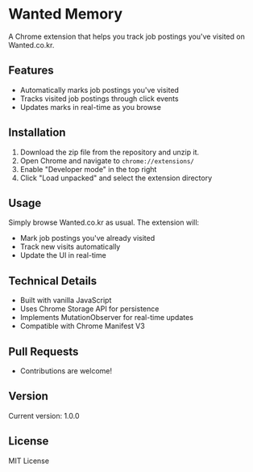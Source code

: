 # Wanted Memory

A Chrome extension that helps you track job postings you've visited on Wanted.co.kr.

## Features

- Automatically marks job postings you've visited
- Tracks visited job postings through click events
- Updates marks in real-time as you browse

## Installation

1. Download the zip file from the repository and unzip it.
2. Open Chrome and navigate to `chrome://extensions/`
3. Enable "Developer mode" in the top right
4. Click "Load unpacked" and select the extension directory

## Usage

Simply browse Wanted.co.kr as usual. The extension will:
- Mark job postings you've already visited
- Track new visits automatically
- Update the UI in real-time

## Technical Details

- Built with vanilla JavaScript
- Uses Chrome Storage API for persistence
- Implements MutationObserver for real-time updates
- Compatible with Chrome Manifest V3

## Pull Requests

- Contributions are welcome!

## Version

Current version: 1.0.0

## License

MIT License
